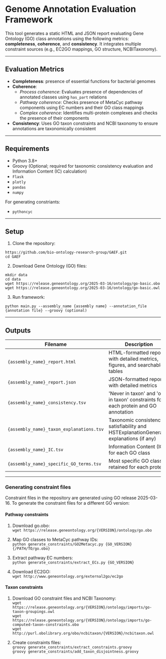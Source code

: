 # Genome Annotation Evaluation Framework

This tool generates a static HTML and JSON report evaluating Gene Ontology (GO) class annotations using the following metrics: **completeness**, **coherence**, and **consistency**. It integrates multiple constraint sources (e.g., EC2GO mappings, GO structure, NCBITaxonomy).

---

## Evaluation Metrics

- **Completeness**: presence of essential functions for bacterial genomes
- **Coherence**:
  - *Process coherence*: Evaluates presence of dependencies of annotated classes using `has_part` relations
  - *Pathway coherence*: Checks presence of MetaCyc pathway components using EC numbers and their GO class mappings
  - *Complex coherence*: Identifies multi-protein complexes and checks the presence of their components
- **Consistency**: Uses GO taxon constraints and NCBI taxonomy to ensure annotations are taxonomically consistent

---

## Requirements

- Python 3.8+
- Groovy (Optional; required for taxonomic consistency evaluation and Information Content (IC) calculation)
- `Flask`
- `plotly`
- `pandas`
- `numpy`


For generating constriants:
- `pythoncyc`

---

## Setup

1. Clone the repository:

```https://github.com/bio-ontology-research-group/GAEF.git```  
```cd GAEF```

2. Download Gene Ontology (GO) files:

```mkdir data```  
```cd data```  
```wget https://release.geneontology.org/2025-03-16/ontology/go-basic.obo```  
```wget https://release.geneontology.org/2025-03-16/ontology/go-basic.owl```

3. Run framework:

```python main.py --assembly_name {assembly name} --annotation_file {annotation file} --groovy (optional)```

---

## Outputs

| Filename                                | Description                                                                                   |
|-----------------------------------------|-----------------------------------------------------------------------------------------------|
| `{assembly_name}_report.html`           | HTML-formatted report with detailed metrics, figures, and searchable tables                  |
| `{assembly_name}_report.json`           | JSON-formatted report with detailed metrics                                                  |
| `{assembly_name}_consistency.tsv`       | 'Never in taxon' and 'only in taxon' constraints for each protein and GO annotation          |
| `{assembly_name}_taxon_explanations.tsv`| Taxonomic consistency satisfiability and HSTExplanationGenerator explanations (if any)       |
| `{assembly_name}_IC.tsv`                | Information Content (IC) for each GO class                                                   |
| `{assembly_name}_specific_GO_terms.tsv` | Most specific GO classes retained for each protein                                           |


---

### Generating constraint files

Constraint files in the repository are generated using GO release 2025-03-16. To generate the constraint files for a different GO version:


#### Pathway constraints

1. Download go.obo:  
```wget https://release.geneontology.org/{VERSION}/ontology/go.obo```  

2. Map GO classes to MetaCyc pathway IDs:  
```python generate_constraints/GO2Metacyc.py {GO_VERSION} {/PATH/TO/go.obo}```  

3. Extract pathway EC numbers:  
```python generate_constraints/extract_ECs.py {GO_VERSION}```  

4. Download EC2GO:  
```wget http://www.geneontology.org/external2go/ec2go```  

#### Taxon constraints

1. Download GO constraint files and NCBI Taxonomy:  
```wget https://release.geneontology.org/{VERSION}/ontology/imports/go-taxon-groupings.owl```  
```wget https://release.geneontology.org/{VERSION}/ontology/imports/go-computed-taxon-constraints.obo```  
```wget http://purl.obolibrary.org/obo/ncbitaxon/{VERSION}/ncbitaxon.owl```  

2. Create constraints files:  
```groovy generate_constraints/extract_constraints.groovy```  
```groovy generate_constraints/add_taxon_disjointness.groovy```